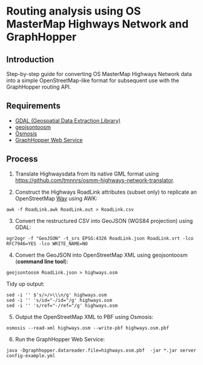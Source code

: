 # Routing analysis using OS MasterMap Highways Network and GraphHopper

## Introduction

Step-by-step guide for converting OS MasterMap Highways Network data into a simple OpenStreetMap-like format for subsequent use with the GraphHopper routing API. 

## Requirements

- [GDAL (Geospatial Data Extraction Library)](https://gdal.org/)
- [geojsontoosm](https://www.npmjs.com/package/geojsontoosm)
- [Osmosis](https://wiki.openstreetmap.org/wiki/Osmosis)
- [GraphHopper Web Service](https://github.com/graphhopper/graphhopper/blob/master/docs/web/quickstart.md)

## Process

1. Translate Highwaysdata from its native GML format using https://github.com/tmnnrs/osmm-highways-network-translator.

2. Construct the Highways RoadLink attributes (subset only) to replicate an OpenStreetMap [Way](https://wiki.openstreetmap.org/wiki/Way) using AWK:

```
awk -f RoadLink.awk RoadLink.out > RoadLink.csv
```

3. Convert the restructured CSV into GeoJSON (WGS84 projection) using GDAL:

```
ogr2ogr -f "GeoJSON" -t_srs EPSG:4326 RoadLink.json RoadLink.vrt -lco RFC7946=YES -lco WRITE_NAME=NO
```

4. Convert the GeoJSON into OpenStreetMap XML using geojsontoosm (**command line tool**):

```
geojsontoosm RoadLink.json > highways.osm
```

Tidy up output:

```
sed -i '' $'s/>/>\\\n/g' highways.osm
sed -i '' 's/id="-/id="/g' highways.osm
sed -i '' 's/ref="-/ref="/g' highways.osm
```

5. Output the OpenStreetMap XML to PBF using Osmosis:

```
osmosis --read-xml highways.osm --write-pbf highways.osm.pbf
```

6. Run the GraphHopper Web Service:

```
java -Dgraphhopper.datareader.file=highways.osm.pbf  -jar *.jar server config-example.yml
```

